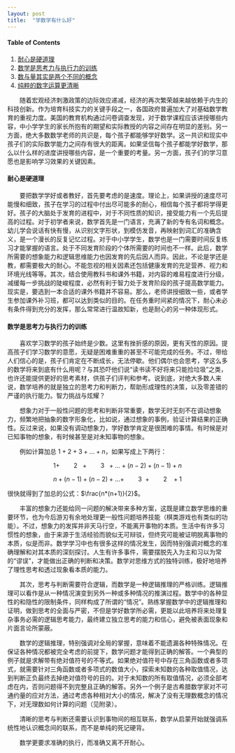 ```yaml
---
layout: post
title:  "学数学有什么好"
---
```


#### Table of Contents
1. [耐心是硬道理](#耐心是硬道理)
2. [数学是思考力与执行力的训练](#数学是思考力与执行力的训练)
3. [数与量其实是两个不同的概念](#数与量其实是两个不同的概念)
4. [纯粹的数字运算更清晰](#纯粹的数字运算更清晰)

&ensp;&ensp;&ensp;&ensp;随着宏观经济刺激政策的边际效应递减，经济的再次繁荣越来越依赖于内生的科技创新。作为培育科技实力的关键手段之一，各国政府普遍加大了对基础数学教育的重视力度。美国的教育机构通过问卷调查发现，对于数学课程应该讲授哪些内容，中小学学生的家长所抱有的期望和实际教授的内容之间存在明显的差别。另一方面，绝大多数数学老师的共识是，每个孩子都能够学好数学。这一共识和现实中孩子们的实际数学能力之间存有很大的距离。如果坚信每个孩子都能学好数学，那么以什么样的进度讲授哪些内容，是一个重要的考量。另一方面，孩子们的学习意愿也是影响学习效果的关键因素。

#### **耐心是硬道理**

&ensp;&ensp;&ensp;&ensp;要把数学学好或者教好，首先要考虑的是速度。理论上，如果讲授的速度尽可能慢和细致，孩子在学习的过程中付出尽可能多的耐心，相信每个孩子都将学得更好。孩子的大脑处于发育的进程中，对于不同性质的知识，接受能力有一个先后提高的过程。对于初学者来说，数学首先是一门语言，充满了新的专有名词和概念。幼儿学会说话有快有慢，从识别文字形状，到模仿发音，再映射到词汇的准确含义，是一个漫长的反复记忆过程。对于中小学学生，数学也是一门需要时间反复练习才能掌握的语言。处于不同发育阶段的个体所需要的时间也不一样。此后，数学所需要的想象能力和逻辑思维能力也因发育的先后因人而异。因此，不论是学还是教，都需要极大的耐心。不能忽视的相关因素还包括健康发育的充足营养、视力和环境光线等等。其次，结合使用教科书和课外书籍，对内容的难易程度进行分级，减缓每一步挑战的陡峻程度，必然有利于智力处于发育阶段的孩子提高数学能力。现实是，要选到一本合适的课外书籍并不容易。那么，老师讲授细致一些，或者学生参加课外补习班，都可以达到类似的目的。在任务重时间紧的情况下，耐心未必有条件得到充分的发挥，那么常常进行温故知新，也是耐心的另一种体现形式。

#### **数学是思考力与执行力的训练**

&ensp;&ensp;&ensp;&ensp;喜欢学习数学的孩子始终是少数。这里有挫折感的原因，更有天性的原因。提高孩子们学习数学的意愿，无疑是困难重重的甚至不可能完成的任务。不过，带给人们信心的是，孩子们肯定在不断成长，无法停歇。他们偶尔也会思考，学这么多的数学将来到底有什么用呢？与其恐吓他们说“读书读不好将来只能捡垃圾”之类，也许还能提供更好的思考素材，供孩子们评判和参考。说到底，对绝大多数人来说，数学培养的就是独立的思考力和判断力，帮助形成理性的决策，以及零差错的严谨的执行能力。智力挑战与炫耀？

&ensp;&ensp;&ensp;&ensp;想象力对于一般性问题的思考和判断非常重要，数学无时无刻不在调动想象力，频繁地把抽象的数字形象化，比如说，通过想象的事例，验证计算结果的正确性。反过来说，如果没有调动想象力，学好数学肯定是很困难的事情。有时候是对已知事物的想象，有时候甚至是对未知事物的想象。

&ensp;&ensp;&ensp;&ensp;例如计算加总 $1+2+3+...+n$，如果写成上下两行：

$$1+\qquad 2\ \ \ +\qquad 3\ \ +...+(n-2)+(n-1)+n$$

$$n+(n-1)+(n-2)+...+\qquad3\ \ +\qquad 2\ \ \ +1$$

很快就得到了加总的公式：$\frac{n*(n+1)}{2}$。

&ensp;&ensp;&ensp;&ensp;丰富的想象力还能给同一问题的解决带来多种方案，这既是建立数学思维的重要环节，也为今后游刃有余地处理更一般性问题培养技能（棋类游戏也有类似的功能）。不过，想象力的发挥并非天马行空，不能离开事物的本质。生活中有许多习惯性的想象，由于来源于生活经验而貌似无可辩驳，但终究可能被证明脱离事物的本质，似是而非。数学学习中也有很多这样的情况发生，因而特别强调对概念的准确理解和对其本质的深刻探讨。人生有许多事件，需要摆脱先入为主和习以为常的“谬误”，才能做出正确的判断和决策。数学对思维方式的独特训练，极好地培养了理性思考和透过现象看本质的能力。

&ensp;&ensp;&ensp;&ensp;其次，思考与判断需要符合逻辑，而数学是一种逻辑推理的严格训练。逻辑推理可以看作是从一种情况演变到另外一种或多种情况的推演过程。数学中的各种显性的和隐性的限制条件，同样构成了所谓的“情况”。熟练掌握数学中的逻辑推理和证明，做到思考的全面与严密，不但是学好数学所必需，更能以此培养将来处理复杂事务必需的逻辑思考能力，最终建立独立思考的能力和信心，避免被表面现象和片面言论所蒙蔽。

&ensp;&ensp;&ensp;&ensp;数学的逻辑推理，特别强调对全局的掌握，意味着不能遗漏各种特殊情况。在保证各种情况都被完全考虑的前提下，数学问题才能得到正确的解答。一个典型的例子就是求解带有绝对值符号的不等式。如果绝对值符号中存在三角函数或者多项式，就需要针对三角函数或者多项式的数值大小，探索未知数的各种取值情况，达到判断正负最终去掉绝对值符号的目的。对于未知数的所有取值情况，必须全部考虑在内，否则问题得不到完整且正确的解答。另外一个例子是古希腊数学家对不可通约量的应对方法，通过考虑各种相对大小的情况，解决了没有无理数概念的情况下，对无理数如何计算的问题（见附录）。

&emsp;&emsp;清晰的思考与判断还需要认识到事物间的相互联系，数学从启蒙开始就强调系统性地认识概念间的联系，而不是单纯的死记硬背。

&emsp;&emsp;数学更要求准确的执行，而准确又离不开耐心。



